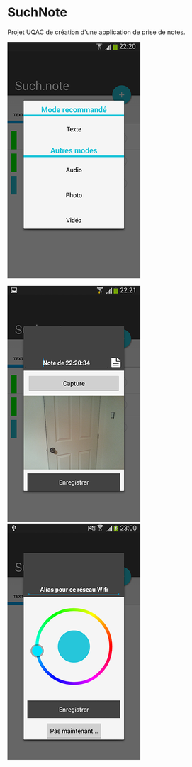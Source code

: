 # SuchNote

Projet UQAC de création d'une application de prise de notes.



![Note selector](screenshots/2.png "Note selector")

![Photo note](screenshots/3.png "Photo note")
![Color picker](screenshots/4.png "Color picker")
